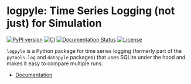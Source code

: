 # logpyle: Time Series Logging (not just) for Simulation

[![PyPI version](https://badge.fury.io/py/logpyle.svg)](https://badge.fury.io/py/logpyle)
[![CI](https://github.com/illinois-ceesd/logpyle/workflows/CI/badge.svg)](https://github.com/illinois-ceesd/logpyle/actions?query=workflow%3ACI+branch%3Amain)
[![Documentation Status](https://readthedocs.org/projects/logpyle/badge/?version=latest)](https://logpyle.readthedocs.io/en/latest/?badge=latest)
[![License](https://img.shields.io/pypi/l/logpyle)](https://github.com/illinois-ceesd/logpyle/blob/main/LICENSE)

`logpyle` is a Python package for time series logging (formerly part of the `pytools.log` and `datapyle` packages)
that uses SQLite under the hood and makes it easy to compare multiple runs.

* [Documentation](https://logpyle.readthedocs.io/en/latest/)
